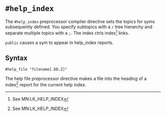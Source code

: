 # `#help_index` 
The `#help_index` preprocessor compiler directive sets the topics for syms subsequently defined. You specify subtopics with a `/` tree hierarchy and separate multiple topics with a `;`. The index ctrls index[^1] links.

`public` causes a sym to appear in help_index reports.

## Syntax
```holyc
#help_file "filename[.DD.Z]"
```
The help file preprocessor directive makes a file into the heading of a index[^1] report for the current help index.

[^1]: See MN:LK_HELP_INDEX

